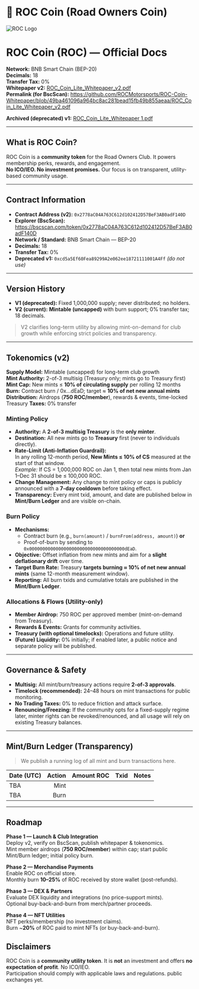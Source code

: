 # 🚗 ROC Coin (Road Owners Coin)

![ROC Logo](https://i.postimg.cc/MTffMpZQ/roc-logo-256x256-1.png)

# ROC Coin (ROC) — Official Docs

**Network:** BNB Smart Chain (BEP-20)  
**Decimals:** 18  
**Transfer Tax:** 0%  
**Whitepaper v2:** [ROC_Coin_Lite_Whitepaper_v2.pdf](./ROC_Coin_Lite_Whitepaper_v2.pdf)  
**Permalink (for BscScan):** https://github.com/ROCMotorsports/ROC-Coin-Whitepaper/blob/49ba461096a964bc8ac281bead15fb49b855aeaa/ROC_Coin_Lite_Whitepaper_v2.pdf

**Archived (deprecated) v1:** [ROC_Coin_Lite_Whitepaper 1.pdf](./ROC_Coin_Lite_Whitepaper%201.pdf)

---

## What is ROC Coin?
ROC Coin is a **community token** for the Road Owners Club. It powers membership perks, rewards, and engagement.  
**No ICO/IEO. No investment promises.** Our focus is on transparent, utility-based community usage.

---

## Contract Information

- **Contract Address (v2):** `0x2778aC04A763C612d102412D57BeF3AB0adF140D`
- **Explorer (BscScan):** https://bscscan.com/token/0x2778aC04A763C612d102412D57BeF3AB0adF140D
- **Network / Standard:** BNB Smart Chain — BEP-20
- **Decimals:** 18
- **Transfer Tax:** 0%
- **Deprecated v1:** `0xcd5a5Ef60Fea89299A2e062ee18721111001A4Ff` *(do not use)*
---

## Version History
- **V1 (deprecated):** Fixed 1,000,000 supply; never distributed; no holders.  
- **V2 (current):** **Mintable (uncapped)** with burn support; 0% transfer tax; 18 decimals.

> V2 clarifies long-term utility by allowing mint-on-demand for club growth while enforcing strict policies and transparency.

---

## Tokenomics (v2)

**Supply Model:** Mintable (uncapped) for long-term club growth  
**Mint Authority:** 2-of-3 multisig (Treasury only; mints go to Treasury first)  
**Mint Cap:** New mints ≤ **10% of circulating supply** per rolling 12 months  
**Burn:** Contract burn / 0x...dEaD; target ≈ **10% of net new annual mints**  
**Distribution:** Airdrops (**750 ROC/member**), rewards & events, time-locked Treasury
**Taxes:** 0% transfer

### Minting Policy
- **Authority:** A **2-of-3 multisig Treasury** is the **only minter**.
- **Destination:** All new mints go to **Treasury** first (never to individuals directly).
- **Rate-Limit (Anti-Inflation Guardrail):**  
  In any rolling 12-month period, **New Mints ≤ 10% of CS** measured at the start of that window.  
  *Example:* If CS = 1,000,000 ROC on Jan 1, then total new mints from Jan 1–Dec 31 should be ≤ 100,000 ROC.
- **Change Management:** Any change to mint policy or caps is publicly announced with a **7-day cooldown** before taking effect.
- **Transparency:** Every mint txid, amount, and date are published below in **Mint/Burn Ledger** and are visible on-chain.

### Burn Policy
- **Mechanisms:**  
  - Contract burn (e.g., `burn(amount)` / `burnFrom(address, amount)`) **or**  
  - Proof-of-burn by sending to `0x000000000000000000000000000000000000dEaD`.
- **Objective:** Offset inflation from new mints and aim for a **slight deflationary drift** over time.
- **Target Burn Rate:** Treasury **targets burning ≈ 10% of net new annual mints** (same 12-month measurement window).
- **Reporting:** All burn txids and cumulative totals are published in the **Mint/Burn Ledger**.

### Allocations & Flows (Utility-only)
- **Member Airdrop:** 750 ROC per approved member (mint-on-demand from Treasury).
- **Rewards & Events:** Grants for community activities.
- **Treasury (with optional timelocks):** Operations and future utility.
- **(Future) Liquidity:** 0% initially; if enabled later, a public notice and separate policy will be published.

---

## Governance & Safety
- **Multisig:** All mint/burn/treasury actions require **2-of-3 approvals**.
- **Timelock (recommended):** 24–48 hours on mint transactions for public monitoring.
- **No Trading Taxes:** 0% to reduce friction and attack surface.
- **Renouncing/Freezing:** If the community opts for a fixed-supply regime later, minter rights can be revoked/renounced, and all usage will rely on existing Treasury balances.

---

## Mint/Burn Ledger (Transparency)
> We publish a running log of all mint and burn transactions here.

| Date (UTC) | Action | Amount ROC | Txid | Notes |
|---|---:|---:|---|---|
| TBA | Mint |  |  |  |
| TBA | Burn |  |  |  |

---
## Roadmap

**Phase 1 — Launch & Club Integration**  
Deploy v2, verify on BscScan, publish whitepaper & tokenomics.  
Mint member airdrops (**750 ROC/member**) within cap; start public Mint/Burn ledger; initial policy burn.

**Phase 2 — Merchandise Payments**  
Enable ROC on official store.  
Monthly burn **10–25%** of ROC received by store wallet (post-refunds).

**Phase 3 — DEX & Partners**  
Evaluate DEX liquidity and integrations (no price-support mints).  
Optional buy-back-and-burn from merch/partner proceeds.

**Phase 4 — NFT Utilities**  
NFT perks/membership (no investment claims).  
Burn ~**20%** of ROC paid to mint NFTs (or buy-back-and-burn). 

## Disclaimers
ROC Coin is a **community utility token**. It is **not** an investment and offers **no expectation of profit**. No ICO/IEO.  
Participation should comply with applicable laws and regulations.
public exchanges yet.
